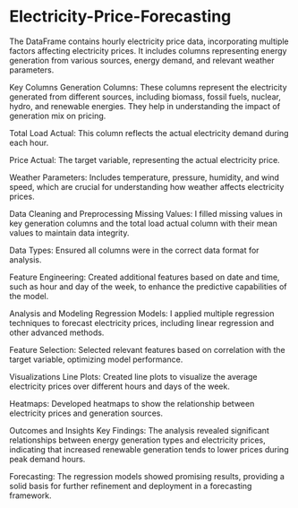 # Electricity-Price-Forecasting
The DataFrame contains hourly electricity price data, incorporating multiple factors affecting electricity prices. It includes columns representing energy generation from various sources, energy demand, and relevant weather parameters.

Key Columns
Generation Columns: These columns represent the electricity generated from different sources, including biomass, fossil fuels, nuclear, hydro, and renewable energies. They help in understanding the impact of generation mix on pricing.

Total Load Actual: This column reflects the actual electricity demand during each hour.

Price Actual: The target variable, representing the actual electricity price.

Weather Parameters: Includes temperature, pressure, humidity, and wind speed, which are crucial for understanding how weather affects electricity prices.

Data Cleaning and Preprocessing
Missing Values: I filled missing values in key generation columns and the total load actual column with their mean values to maintain data integrity.

Data Types: Ensured all columns were in the correct data format for analysis.

Feature Engineering: Created additional features based on date and time, such as hour and day of the week, to enhance the predictive capabilities of the model.

Analysis and Modeling
Regression Models: I applied multiple regression techniques to forecast electricity prices, including linear regression and other advanced methods.

Feature Selection: Selected relevant features based on correlation with the target variable, optimizing model performance.

Visualizations
Line Plots: Created line plots to visualize the average electricity prices over different hours and days of the week.

Heatmaps: Developed heatmaps to show the relationship between electricity prices and generation sources.

Outcomes and Insights
Key Findings: The analysis revealed significant relationships between energy generation types and electricity prices, indicating that increased renewable generation tends to lower prices during peak demand hours.

Forecasting: The regression models showed promising results, providing a solid basis for further refinement and deployment in a forecasting framework.
